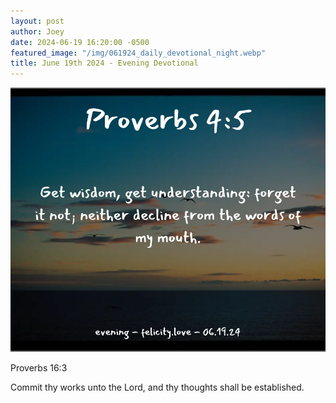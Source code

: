 ```yaml
---
layout: post
author: Joey
date: 2024-06-19 16:20:00 -0500
featured_image: "/img/061924_daily_devotional_night.webp"
title: June 19th 2024 - Evening Devotional
---
```


[![June 19th 2024 - Evening Devotional](/img/061924_daily_devotional_night.webp)](/img/061924_daily_devotional_night.webp)

<!-- verse -->

Proverbs 16:3 

Commit thy works unto the Lord, and thy thoughts shall be established.

<!-- ad / promo -->
<!-- <hr>

Please consider purchasing a mug to support the page by clicking the image below, thank you!

[![June 19th 2024 - Evening Devotional - Mug](/img/mugs/061124_morning_mug.webp)](https://www.joeybrinkman.com/shop) -->
